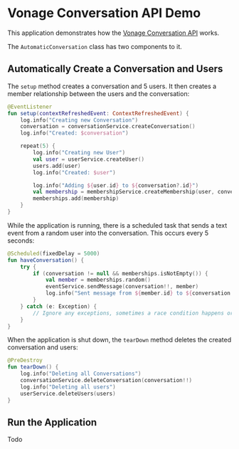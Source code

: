 # Vonage Conversation API Demo

This application demonstrates how the [Vonage Conversation API](https://developer.nexmo.com/conversation/overview) works.

The `AutomaticConversation` class has two components to it.

## Automatically Create a Conversation and Users

The `setup` method creates a conversation and 5 users. It then creates a member relationship between the users and the conversation:

```kt
@EventListener
fun setup(contextRefreshedEvent: ContextRefreshedEvent) {
    log.info("Creating new Conversation")
    conversation = conversationService.createConversation()
    log.info("Created: $conversation")

    repeat(5) {
        log.info("Creating new User")
        val user = userService.createUser()
        users.add(user)
        log.info("Created: $user")

        log.info("Adding ${user.id} to ${conversation?.id}")
        val membership = membershipService.createMembership(user, conversation!!)
        memberships.add(membership)
    }
}
```

While the application is running, there is a scheduled task that sends a text event from a random user into the conversation. This occurs every 5 seconds:

```kt
@Scheduled(fixedDelay = 5000)
fun haveConversation() {
    try {
        if (conversation != null && memberships.isNotEmpty()) {
            val member = memberships.random()
            eventService.sendMessage(conversation!!, member)
            log.info("Sent message from ${member.id} to ${conversation!!.id}")
        }
    } catch (e: Exception) {
        // Ignore any exceptions, sometimes a race condition happens or we send too fast for Nexmo.
    }
}
```

When the application is shut down, the `tearDown` method deletes the created conversation and users:

```kt
@PreDestroy
fun tearDown() {
    log.info("Deleting all Conversations")
    conversationService.deleteConversation(conversation!!)
    log.info("Deleting all users")
    userService.deleteUsers(users)
}
```

## Run the Application

Todo